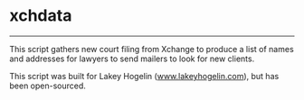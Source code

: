 # xchdata
----
This script gathers new court filing from Xchange to produce a list of names and addresses for lawyers to send mailers to look for new clients.

This script was built for Lakey Hogelin (www.lakeyhogelin.com), but has been open-sourced.
